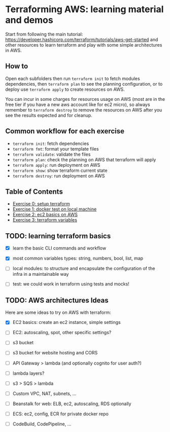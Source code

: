 # Terraforming AWS: learning material and demos
Start from following the main tutorial: https://developer.hashicorp.com/terraform/tutorials/aws-get-started and other resources to learn terraform and play with some simple architectures in AWS.

## How to
Open each subfolders then run `terraform init` to fetch modules dependencies, then `terraform plan` to see the planning configuration, or to deploy use `terraform apply` to create resources on AWS. 

You can incur in some charges for resources usage on AWS (most are in the free tier if you have a new aws account like for ec2 micro), so always remember to `terraform destroy` to remove the resources on AWS after you see the results expected and for cleanup.

## Common workflow for each exercise
- `terraform init`: fetch dependencies
- `terraform fmt`: format your template files
- `terraform validate`: validate the files
- `terraform plan`: check the planning on AWS that terraform will apply
- `terraform apply`: run deployment on AWS
- `terraform show`: show terraform current state
- `terraform destroy`: run deployment on AWS


## Table of Contents
- [Exercise 0: setup terraform](./0_setup/README.md)
- [Exercise 1: docker test on local machine](./1_docker_local/README.md)
- [Exercise 2: ec2 basics on AWS](./2_aws_instance/README.md)
- [Exercise 3: terraform variables](./3_variables/README.md)





## TODO: learning terraform basics
- [X] learn the basic CLI commands and workflow
- [X] most common variables types: string, numbers, bool, list, map
- [ ] local modules: to structure and encapsulate the configuration of the infra in a maintainable way
- [ ] test: we could work in terraform using tests and mocks!


## TODO: AWS architectures Ideas
Here are some ideas to try on AWS with terraform: 
- [X] EC2 basics: create an ec2 instance, simple settings
- [ ] EC2: autoscaling, spot, other specific settings?
- [ ] s3 bucket
- [ ] s3 bucket for website hosting and CORS
- [ ] API Gateway > lambda (and optionally cognito for user auth?)
- [ ] lambda layers?
- [ ] s3 > SQS > lambda
- [ ] Custom VPC, NAT, subnets, ...
- [ ] Beanstalk for web: ELB, ec2, autoscaling, RDS optionally
- [ ] ECS: ec2, config, ECR for private docker repo
- [ ] CodeBuild, CodePipeline, ...

